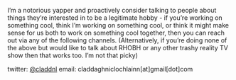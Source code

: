 I’m a notorious yapper and proactively consider talking to people about things they’re interested in to be a legitimate hobby - if you’re working on something cool, think I’m working on something cool, or think it might make sense for us both to work on something cool together, then you can reach out via any of the following channels. (Alternatively, if you’re doing none of the above but would like to talk about RHOBH or any other trashy reality TV show then that works too. I’m not that picky) 

twitter: [@claddnl](twitter.com/claddnl)
email: claddaghniclochlainn[at]gmail[dot]com
